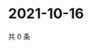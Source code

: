 # 2021-10-16

共 0 条

<!-- BEGIN WEIBO -->
<!-- 最后更新时间 Sat Oct 16 2021 16:09:41 GMT+0800 (China Standard Time) -->

<!-- END WEIBO -->
